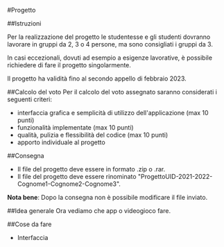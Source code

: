 #Progetto

##Istruzioni

Per la realizzazione del progetto le studentesse e gli studenti dovranno lavorare in gruppi da 2, 3 o 4 persone, ma sono consigliati i gruppi da 3.

In casi eccezionali, dovuti ad esempio a esigenze lavorative, è possibile richiedere di fare il progetto singolarmente.

Il progetto ha validità fino al secondo appello di febbraio 2023.

##Calcolo del voto
Per il calcolo del voto assegnato saranno considerati i seguenti criteri:
* interfaccia grafica e semplicità di utilizzo dell'applicazione (max 10 punti)
* funzionalità implementate (max 10 punti)
* qualità, pulizia e flessibilità del codice (max 10 punti)
* apporto individuale al progetto

##Consegna
* Il file del progetto deve essere in formato .zip o .rar.
* Il file del progetto deve essere rinominato "ProgettoUID-2021-2022-Cognome1-Cognome2-Cognome3".

**Nota bene**: Dopo la consegna non è possibile modificare il file inviato.

##Idea generale
Ora vediamo che app o videogioco fare.

##Cose da fare
* Interfaccia